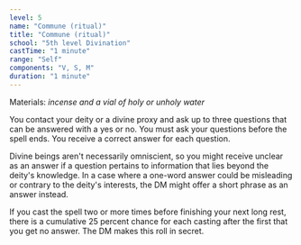 ```yaml
---
level: 5
name: "Commune (ritual)"
title: "Commune (ritual)"
school: "5th level Divination"
castTime: "1 minute"
range: "Self"
components: "V, S, M"
duration: "1 minute"
---
```


Materials: *incense and a vial of holy or unholy water*

You contact your deity or a divine proxy and ask up to three questions that can be answered with a yes or no. You must ask your questions before the spell ends. You receive a correct answer for each question.

Divine beings aren't necessarily omniscient, so you might receive unclear as an answer if a question pertains to information that lies beyond the deity's knowledge. In a case where a one-word answer could be misleading or contrary to the deity's interests, the DM might offer a short phrase as an answer instead.

If you cast the spell two or more times before finishing your next long rest, there is a cumulative 25 percent chance for each casting after the first that you get no answer. The DM makes this roll in secret.
